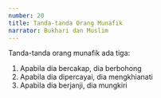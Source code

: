 ```yaml
---
number: 20
title: Tanda-tanda Orang Munafik
narrator: Bukhari dan Muslim
---
```


Tanda-tanda orang munafik ada tiga:
1. Apabila dia bercakap, dia berbohong
2. Apabila dia dipercayai, dia mengkhianati
3. Apabila dia berjanji, dia mungkiri
